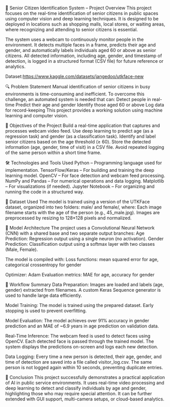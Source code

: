 🧓 Senior Citizen Identification System – Project Overview
This project focuses on the real-time identification of senior citizens in public spaces using computer vision and deep learning techniques. It is designed to be deployed in locations such as shopping malls, local stores, or waiting areas, where recognizing and attending to senior citizens is essential.

The system uses a webcam to continuously monitor people in the environment. It detects multiple faces in a frame, predicts their age and gender, and automatically labels individuals aged 60 or above as senior citizens. All detected information, including age, gender, and timestamp of detection, is logged in a structured format (CSV file) for future reference or analytics.

Dataset:https://www.kaggle.com/datasets/jangedoo/utkface-new

🔍 Problem Statement
Manual identification of senior citizens in busy environments is time-consuming and inefficient. To overcome this challenge, an automated system is needed that can:
Detect people in real-time
Predict their age and gender
Identify those aged 60 or above
Log data for record-keeping
This project provides a working solution using machine learning and computer vision.

🎯 Objectives of the Project
Build a real-time application that captures and processes webcam video feed.
Use deep learning to predict age (as a regression task) and gender (as a classification task).
Identify and label senior citizens based on the age threshold (≥ 60).
Store the detected information (age, gender, time of visit) in a CSV file.
Avoid repeated logging of the same person within a short time frame.

🛠️ Technologies and Tools Used
Python – Programming language used for implementation.
TensorFlow/Keras – For building and training the deep learning model.
OpenCV – For face detection and webcam feed processing.
NumPy and Pandas – For numerical operations and data logging.
Matplotlib – For visualizations (if needed).
Jupyter Notebook – For organizing and running the code in a structured way.

📂 Dataset Used
The model is trained using a version of the UTKFace dataset, organized into two folders: male/ and female/, where:
Each image filename starts with the age of the person (e.g., 45_male.jpg).
Images are preprocessed by resizing to 128×128 pixels and normalized.

🧠 Model Architecture
The project uses a Convolutional Neural Network (CNN) with a shared base and two separate output branches:
Age Prediction: Regression output using a single neuron (no activation).
Gender Prediction: Classification output using a softmax layer with two classes (Male, Female).

The model is compiled with:
Loss functions: mean squared error for age, categorical crossentropy for gender

Optimizer: Adam
Evaluation metrics: MAE for age, accuracy for gender

🏁 Workflow Summary
Data Preparation:
Images are loaded and labels (age, gender) extracted from filenames.
A custom Keras Sequence generator is used to handle large data efficiently.

Model Training:
The model is trained using the prepared dataset.
Early stopping is used to prevent overfitting.

Model Evaluation:
The model achieves over 91% accuracy in gender prediction and an MAE of ~6.9 years in age prediction on validation data.

Real-Time Inference:
The webcam feed is used to detect faces using OpenCV.
Each detected face is passed through the trained model.
The system displays the predictions on-screen and logs each new detection.

Data Logging:
Every time a new person is detected, their age, gender, and time of detection are saved into a file called visitor_log.csv.
The same person is not logged again within 10 seconds, preventing duplicate entries.

📝 Conclusion
This project successfully demonstrates a practical application of AI in public service environments. It uses real-time video processing and deep learning to detect and classify individuals by age and gender, highlighting those who may require special attention. It can be further extended with GUI support, multi-camera setups, or cloud-based analytics.
